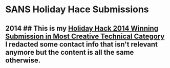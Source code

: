 # SANS Holiday Hace Submissions

## 2014 ## This is my <a href="/assets/HH2014_TARDIS-Scrooge-Report_No_Links.pdf">Holiday Hack 2014 Winning Submission in Most Creative Technical Category </a> I redacted some contact info that isn't relevant anymore but the content is all the same otherwise. 
